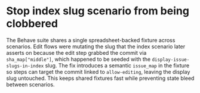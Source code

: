# Stop index slug scenario from being clobbered

The Behave suite shares a single spreadsheet-backed fixture across scenarios. Edit flows were mutating the slug that the index scenario later asserts on because the edit step grabbed the commit via `sha_map["middle"]`, which happened to be seeded with the `display-issue-slugs-in-index` slug. The fix introduces a semantic `issue_map` in the fixture so steps can target the commit linked to `allow-editing`, leaving the display slug untouched. This keeps shared fixtures fast while preventing state bleed between scenarios.
